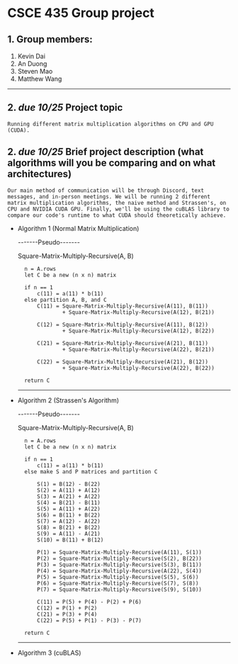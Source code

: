 # CSCE 435 Group project

## 1. Group members:
1. Kevin Dai
2. An Duong
3. Steven Mao
4. Matthew Wang

---

## 2. _due 10/25_ Project topic

    Running different matrix multiplication algorithms on CPU and GPU (CUDA).  

## 2. _due 10/25_ Brief project description (what algorithms will you be comparing and on what architectures)

    Our main method of communication will be through Discord, text messages, and in-person meetings. We will be running 2 different matrix multiplication algorithms, the naive method and Strassen's, on CPU and NVIDIA CUDA GPU. Finally, we'll be using the cuBLAS library to compare our code's runtime to what CUDA should theoretically achieve.  

- Algorithm 1 (Normal Matrix Multiplication)

    -------Pseudo-------

    Square-Matrix-Multiply-Recursive(A, B)

        n = A.rows
        let C be a new (n x n) matrix

        if n == 1
            c(11) = a(11) * b(11)
        else partition A, B, and C
            C(11) = Square-Matrix-Multiply-Recursive(A(11), B(11))
                    + Square-Matrix-Multiply-Recursive(A(12), B(21))

            C(12) = Square-Matrix-Multiply-Recursive(A(11), B(12))
                    + Square-Matrix-Multiply-Recursive(A(12), B(22))

            C(21) = Square-Matrix-Multiply-Recursive(A(21), B(11))
                    + Square-Matrix-Multiply-Recursive(A(22), B(21))

            C(22) = Square-Matrix-Multiply-Recursive(A(21), B(12))
                    + Square-Matrix-Multiply-Recursive(A(22), B(22))

        return C

    --------------------

- Algorithm 2 (Strassen's Algorithm)

    -------Pseudo-------

    Square-Matrix-Multiply-Recursive(A, B)

        n = A.rows
        let C be a new (n x n) matrix

        if n == 1
            c(11) = a(11) * b(11)
        else make S and P matrices and partition C

            S(1) = B(12) - B(22)
            S(2) = A(11) + A(12)
            S(3) = A(21) + A(22)
            S(4) = B(21) - B(11)
            S(5) = A(11) + A(22)
            S(6) = B(11) + B(22)
            S(7) = A(12) - A(22)
            S(8) = B(21) + B(22)
            S(9) = A(11) - A(21)
            S(10) = B(11) + B(12)

            P(1) = Square-Matrix-Multiply-Recursive(A(11), S(1))
            P(2) = Square-Matrix-Multiply-Recursive(S(2), B(22))
            P(3) = Square-Matrix-Multiply-Recursive(S(3), B(11))
            P(4) = Square-Matrix-Multiply-Recursive(A(22), S(4))
            P(5) = Square-Matrix-Multiply-Recursive(S(5), S(6))
            P(6) = Square-Matrix-Multiply-Recursive(S(7), S(8))
            P(7) = Square-Matrix-Multiply-Recursive(S(9), S(10))

            C(11) = P(5) + P(4) - P(2) + P(6)
            C(12) = P(1) + P(2)
            C(21) = P(3) + P(4)
            C(22) = P(5) + P(1) - P(3) - P(7)

        return C

    --------------------
    
- Algorithm 3 (cuBLAS)
